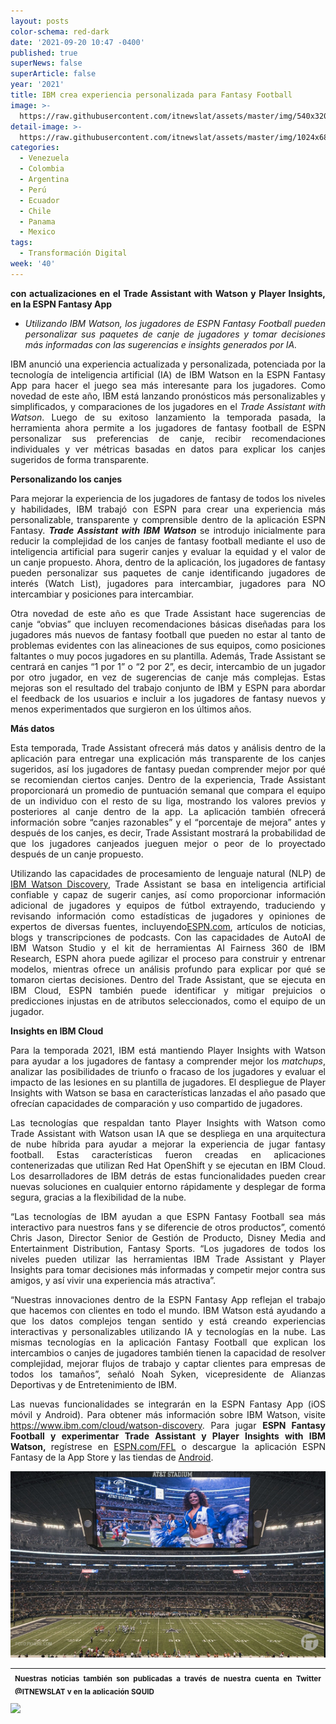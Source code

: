 ```yaml
---
layout: posts
color-schema: red-dark
date: '2021-09-20 10:47 -0400'
published: true
superNews: false
superArticle: false
year: '2021'
title: IBM crea experiencia personalizada para Fantasy Football
image: >-
  https://raw.githubusercontent.com/itnewslat/assets/master/img/540x320/Football-Americano-p.jpg
detail-image: >-
  https://raw.githubusercontent.com/itnewslat/assets/master/img/1024x680/Football-Americano-g.jpg
categories:
  - Venezuela
  - Colombia
  - Argentina
  - Perú
  - Ecuador
  - Chile
  - Panama
  - Mexico
tags:
  - Transformación Digital
week: '40'
---
```

<p style="text-align: justify;"><strong> con actualizaciones en el Trade Assistant with Watson y Player Insights, en la ESPN Fantasy App</strong></p>

<ul style="list-style-type: disc; text-align: justify;">
	<li><em>Utilizando IBM Watson, los jugadores de ESPN Fantasy Football pueden personalizar sus paquetes de canje de jugadores y tomar decisiones más informadas con las sugerencias e insights generados por IA.</em></li>
</ul>

<p style="text-align: justify;">IBM anunció una experiencia actualizada y personalizada, potenciada por la tecnología de inteligencia artificial (IA) de IBM Watson en la ESPN Fantasy App para hacer el juego sea más interesante para los jugadores. Como novedad de este año, IBM está lanzando pronósticos más personalizables y simplificados, y comparaciones de los jugadores en el <em>Trade Assistant with Watson</em>. Luego de su exitoso lanzamiento la temporada pasada, la herramienta ahora permite a los jugadores de fantasy football de ESPN personalizar sus preferencias de canje, recibir recomendaciones individuales y ver métricas basadas en datos para explicar los canjes sugeridos de forma transparente.</p>
<p style="text-align: justify;"><strong>Personalizando los canjes</strong></p>
<p style="text-align: justify;">Para mejorar la experiencia de los jugadores de fantasy de todos los niveles y habilidades, IBM trabajó con ESPN para crear una experiencia más personalizable, transparente y comprensible dentro de la aplicación ESPN Fantasy. <strong><em>Trade Assistant with IBM Watson </em></strong>se introdujo inicialmente para reducir la complejidad de los canjes de fantasy football mediante el uso de inteligencia artificial para sugerir canjes y evaluar la equidad y el valor de un canje propuesto. Ahora, dentro de la aplicación, los jugadores de fantasy pueden personalizar sus paquetes de canje identificando jugadores de interés (Watch List), jugadores para intercambiar, jugadores para NO intercambiar y posiciones para intercambiar.</p>
<p style="text-align: justify;">Otra novedad de este año es que Trade Assistant hace sugerencias de canje “obvias” que incluyen recomendaciones básicas diseñadas para los jugadores más nuevos de fantasy football que pueden no estar al tanto de problemas evidentes con las alineaciones de sus equipos, como posiciones faltantes o muy pocos jugadores en su plantilla. Además, Trade Assistant se centrará en canjes “1 por 1” o “2 por 2”, es decir, intercambio de un jugador por otro jugador, en vez de sugerencias de canje más complejas. Estas mejoras son el resultado del trabajo conjunto de IBM y ESPN para abordar el feedback de los usuarios e incluir a los jugadores de fantasy nuevos y menos experimentados que surgieron en los últimos años.</p>
<p style="text-align: justify;"><strong>Más datos</strong></p>
<p style="text-align: justify;">Esta temporada, Trade Assistant ofrecerá más datos y análisis dentro de la aplicación para entregar una explicación más transparente de los canjes sugeridos, así los jugadores de fantasy puedan comprender mejor por qué se recomiendan ciertos canjes. Dentro de la experiencia, Trade Assistant proporcionará un promedio de puntuación semanal que compara el equipo de un individuo con el resto de su liga, mostrando los valores previos y posteriores al canje dentro de la app. La aplicación también ofrecerá información sobre “canjes razonables” y el “porcentaje de mejora” antes y después de los canjes, es decir, Trade Assistant mostrará la probabilidad de que los jugadores canjeados jueguen mejor o peor de lo proyectado después de un canje propuesto.</p>
<p style="text-align: justify;">Utilizando las capacidades de procesamiento de lenguaje natural (NLP) de <a href="https://www.ibm.com/cloud/watson-discovery">IBM Watson Discovery</a>, Trade Assistant se basa en inteligencia artificial confiable y capaz de sugerir canjes, así como proporcionar información adicional de jugadores y equipos de fútbol extrayendo, traduciendo y revisando información como estadísticas de jugadores y opiniones de expertos de diversas fuentes, incluyendo<a href="http://espn.com/">ESPN.com</a>, artículos de noticias, blogs y transcripciones de podcasts. Con las capacidades de AutoAI de IBM Watson Studio y el kit de herramientas AI Fairness 360 de IBM Research, ESPN ahora puede agilizar el proceso para construir y entrenar modelos, mientras ofrece un análisis profundo para explicar por qué se tomaron ciertas decisiones. Dentro del Trade Assistant, que se ejecuta en IBM Cloud, ESPN también puede identificar y mitigar prejuicios o predicciones injustas en de atributos seleccionados, como el equipo de un jugador.</p>
<p style="text-align: justify;"><strong>Insights en IBM Cloud</strong></p>
<p style="text-align: justify;">Para la temporada 2021, IBM está mantiendo Player Insights with Watson para ayudar a los jugadores de fantasy a comprender mejor los <em>matchups</em>, analizar las posibilidades de triunfo o fracaso de los jugadores y evaluar el impacto de las lesiones en su plantilla de jugadores. El despliegue de Player Insights with Watson se basa en características lanzadas el año pasado que ofrecían capacidades de comparación y uso compartido de jugadores.</p>
<p style="text-align: justify;">Las tecnologías que respaldan tanto Player Insights with Watson como Trade Assistant with Watson usan IA que se despliega en una arquitectura de nube híbrida para ayudar a mejorar la experiencia de jugar fantasy football. Estas características fueron creadas en aplicaciones contenerizadas que utilizan Red Hat OpenShift y se ejecutan en IBM Cloud. Los desarrolladores de IBM detrás de estas funcionalidades pueden crear nuevas soluciones en cualquier entorno rápidamente y desplegar de forma segura, gracias a la flexibilidad de la nube.</p>
<p style="text-align: justify;">“Las tecnologías de IBM ayudan a que ESPN Fantasy Football sea más interactivo para nuestros fans y se diferencie de otros productos”, comentó Chris Jason, Director Senior de Gestión de Producto, Disney Media and Entertainment Distribution, Fantasy Sports. “Los jugadores de todos los niveles pueden utilizar las herramientas IBM Trade Assistant y Player Insights para tomar decisiones más informadas y competir mejor contra sus amigos, y así vivir una experiencia más atractiva”.</p>
<p style="text-align: justify;">“Nuestras innovaciones dentro de la ESPN Fantasy App reflejan el trabajo que hacemos con clientes en todo el mundo. IBM Watson está ayudando a que los datos complejos tengan sentido y está creando experiencias interactivas y personalizables utilizando IA y tecnologías en la nube. Las mismas tecnologías en la aplicación Fantasy Football que explican los intercambios o canjes de jugadores también tienen la capacidad de resolver complejidad, mejorar flujos de trabajo y captar clientes para empresas de todos los tamaños”, señaló Noah Syken, vicepresidente de Alianzas Deportivas y de Entretenimiento de IBM.</p>
<p style="text-align: justify;">Las nuevas funcionalidades se integrarán en la ESPN Fantasy App (iOS móvil y Android). Para obtener más información sobre IBM Watson, visite <a href="https://c212.net/c/link/?t=0&amp;l=en&amp;o=2914131-1&amp;h=648469261&amp;u=https%3A%2F%2Fwww.ibm.com%2Fcloud%2Fwatson-discovery&amp;a=https%3A%2F%2Fwww.ibm.com%2Fcloud%2Fwatson-discovery">https://www.ibm.com/cloud/watson-discovery</a>. Para jugar <strong>ESPN Fantasy Football y experimentar Trade Assistant y Player Insights with IBM Watson, </strong>regístrese en <a href="https://c212.net/c/link/?t=0&amp;l=en&amp;o=2914131-1&amp;h=3522461473&amp;u=https%3A%2F%2Fwww.espn.com%2Ffantasy%2Ffootball%2F&amp;a=ESPN.com%2FFFL">ESPN.com/FFL</a> o descargue la aplicación ESPN Fantasy de la App Store y las tiendas de <a href="https://c212.net/c/link/?t=0&amp;l=en&amp;o=2914131-1&amp;h=2405400975&amp;u=https%3A%2F%2Fplay.google.com%2Fstore%2Fapps%2Fdetails%3Fid%3Dcom.espn.fantasy.lm.football%26hl%3Den_US&amp;a=Android">Android</a>.</p>

![](https://raw.githubusercontent.com/itnewslat/assets/master/img/540x320/Football-Americano-p.jpg)

<table style="height: 42px;" width="569">
<tbody>
<tr>
<td style="text-align: justify;"><sub><strong>Nuestras noticias también son publicadas a través de nuestra cuenta en Twitter <a href="https://twitter.com/itnewslat?lang=es">@ITNEWSLAT</a> y en la aplicación <a href="https://squidapp.co/en/">SQUID</a></strong></sub></td>
</tr>
</tbody>
</table>

<img src="https://tracker.metricool.com/c3po.jpg?hash=56f88a41e39ab42c063cc51676587a04"/>

